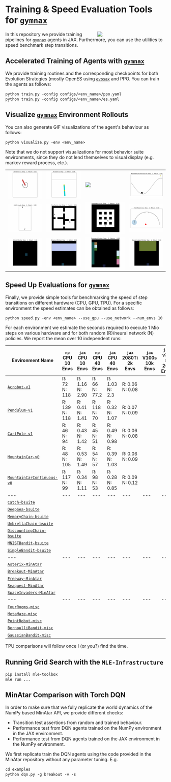 # Training & Speed Evaluation Tools for [`gymnax`](https://github.com/RobertTLange/gymnax)

<a href="https://github.com/RobertTLange/gymnax-blines/blob/main/docs/logo.png?raw=true"><img src="https://github.com/RobertTLange/gymnax-blines/blob/main/docs/logo.png?raw=true" width="215" align="right" /></a>


In this repository we provide training pipelines for [`gymnax`](https://github.com/RobertTLange/gymnax) agents in JAX. Furthermore, you can use the utilities to speed benchmark step transitions.

## Accelerated Training of Agents with [`gymnax`](https://github.com/RobertTLange/gymnax)

We provide training routines and the corresponding checkpoints for both Evolution Strategies (mostly OpenES using [`evosax`](https://github.com/RobertTLange/evosax) and PPO. You can train the agents as follows: 

```
python train.py -config configs/<env_name>/ppo.yaml
python train.py -config configs/<env_name>/es.yaml
```

## Visualize [`gymnax`](https://github.com/RobertTLange/gymnax) Environment Rollouts

You can also generate GIF visualizations of the agent's behaviour as follows:

```
python visualize.py -env <env_name>
```

Note that we do not support visualizations for most behavior suite environments, since they do not lend themselves to visual display (e.g. markov reward process, etc.).

|  |  |  |  | 
| --- | --- | --- | --- |
| ![](docs/Pendulum-v1.gif) | ![](docs/Acrobot-v1.gif)  | ![](docs/CartPole-v1.gif) | ![](docs/MountainCarContinuous-v0.gif) |
| ![](docs/Catch-bsuite.gif) | ![](docs/FourRooms-misc.gif)  | ![](docs/MetaMaze-misc.gif) | ![](docs/PointRobot-misc.gif) |
| ![](docs/Asterix-MinAtar.gif) | ![](docs/Breakout-MinAtar.gif)  | ![](docs/Freeway-MinAtar.gif) | ![](docs/SpaceInvaders-MinAtar.gif) |

## Speed Up Evaluations for [`gymnax`](https://github.com/RobertTLange/gymnax)

Finally, we provide simple tools for benchmarking the speed of step transitions on different hardware (CPU, GPU, TPU). For a specific environment the speed estimates can be obtained as follows:

```
python speed.py -env <env_name> --use_gpu --use_network --num_envs 10
```

For each environment we estimate the seconds required to execute 1 Mio steps on various hardware and for both random (R)/neural network (N) policies. We report the mean over 10 independent runs:

| Environment Name | `np` <br /> CPU <br /> 10 Envs | `jax` <br /> CPU <br /> 10 Envs | `np` <br /> CPU <br /> 40 Envs | `jax` <br /> CPU <br /> 40 Envs | `jax` <br /> 2080Ti <br /> 2k Envs | `jax` <br /> V100s <br /> 10k Envs | `jax` <br /> v3-8 <br /> 20k Envs |
| --- | --- | --- | --- | --- | --- | --- | --- |
| [`Acrobot-v1`](https://github.com/RobertTLange/gymnax/blob/main/gymnax/environments/classic_control/acrobot.py) | R: 72 <br /> N: 118 | R: 1.16 <br /> N: 2.90 | R: 66 <br /> N: 77.2 | R: 1.03 <br /> N: 2.3 | R: 0.06 <br /> N: 0.08
| [`Pendulum-v1`](https://github.com/RobertTLange/gymnax/blob/main/gymnax/environments/classic_control/pendulum.py) | R: 139 <br /> N: 118 | R: 0.41 <br /> N: 1.41 | R: 118 <br /> N: 70 | R: 0.32 <br /> N: 1.07 | R: 0.07 <br /> N: 0.09
| [`CartPole-v1`](https://github.com/RobertTLange/gymnax/blob/main/gymnax/environments/classic_control/cartpole.py) | R: 46 <br /> N: 94 | R: 0.43 <br /> N: 1.42 | R: 45 <br /> N: 51 | R: 0.49 <br /> N: 0.98 | R: 0.06 <br /> N: 0.08
| [`MountainCar-v0`](https://github.com/RobertTLange/gymnax/blob/main/gymnax/environments/classic_control/mountain_car.py) | R: 48 <br /> N: 105 | R: 0.53 <br /> N: 1.49 | R: 54 <br /> N: 57 | R: 0.39 <br /> N: 1.03 | R: 0.06 <br /> N: 0.09
| [`MountainCarContinuous-v0`](https://github.com/RobertTLange/gymnax/blob/main/gymnax/environments/classic_control/continuous_mountain_car.py) | R: 117 <br /> N: 99 | R: 0.34 <br /> N: 1.11 | R: 98 <br /> N: 53 | R: 0.28 <br /> N: 0.85 | R: 0.09 <br /> N: 0.12
| --- | --- | --- | --- | ---| --- | --- | --- |
| [`Catch-bsuite`](https://github.com/RobertTLange/gymnax/blob/main/gymnax/environments/bsuite/catch.py) |
| [`DeepSea-bsuite`](https://github.com/RobertTLange/gymnax/blob/main/gymnax/environments/bsuite/deep_sea.py) |
| [`MemoryChain-bsuite`](https://github.com/RobertTLange/gymnax/blob/main/gymnax/environments/bsuite/memory_chain.py) |
| [`UmbrellaChain-bsuite`](https://github.com/RobertTLange/gymnax/blob/main/gymnax/environments/bsuite/umbrella_chain.py) |
| [`DiscountingChain-bsuite`](https://github.com/RobertTLange/gymnax/blob/main/gymnax/environments/bsuite/discounting_chain.py) |
| [`MNISTBandit-bsuite`](https://github.com/RobertTLange/gymnax/blob/main/gymnax/environments/bsuite/mnist.py) |
| [`SimpleBandit-bsuite`](https://github.com/RobertTLange/gymnax/blob/main/gymnax/environments/bsuite/bandit.py) |
| --- | --- | --- | --- | ---| --- | --- | --- |
| [`Asterix-MinAtar`](https://github.com/RobertTLange/gymnax/blob/main/gymnax/environments/minatar/asterix.py) |
| [`Breakout-MinAtar`](https://github.com/RobertTLange/gymnax/blob/main/gymnax/environments/minatar/breakout.py) |
| [`Freeway-MinAtar`](https://github.com/RobertTLange/gymnax/blob/main/gymnax/environments/minatar/freeway.py) |
| [`Seaquest-MinAtar`](https://github.com/RobertTLange/gymnax/blob/main/gymnax/environments/minatar/seaquest.py) |
| [`SpaceInvaders-MinAtar`](https://github.com/RobertTLange/gymnax/blob/main/gymnax/environments/minatar/space_invaders.py) |
| --- | --- | --- | --- | ---| --- | --- | --- |
| [`FourRooms-misc`](https://github.com/RobertTLange/gymnax/blob/main/gymnax/environments/misc/rooms.py) |
| [`MetaMaze-misc`](https://github.com/RobertTLange/gymnax/blob/main/gymnax/environments/misc/meta_maze.py) |
| [`PointRobot-misc`](https://github.com/RobertTLange/gymnax/blob/main/gymnax/environments/misc/point_robot.py) |
| [`BernoulliBandit-misc`](https://github.com/RobertTLange/gymnax/blob/main/gymnax/environments/misc/bernoulli_bandit.py) |
| [`GaussianBandit-misc`](https://github.com/RobertTLange/gymnax/blob/main/gymnax/environments/misc/gaussian_bandit.py) |

TPU comparisons will follow once I (or you?) find the time.

## Running Grid Search with the `MLE-Infrastructure`

```
pip install mle-toolbox
mle run ...
```

## MinAtar Comparison with Torch DQN

In order to make sure that we fully replicate the world dynamics of the NumPy based MinAtar API, we provide different checks:

- Transition test assertions from random and trained behaviour.
- Performance test from DQN agents trained on the NumPy environment in the JAX environment.
- Performance test from DQN agents trained on the JAX environment in the NumPy environment.

We first replicate train the DQN agents using the code provided in the MinAtar repository without any parameter tuning. E.g.

```
cd examples
python dqn.py -g breakout -v -s
```